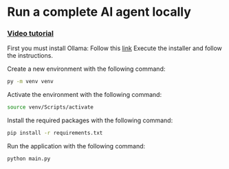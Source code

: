 # Run a complete AI agent locally

### [Video tutorial](https://youtu.be/5jtGHk7xths?si=3WyyUmXC6t39m87w)


First you must install Ollama:
Follow this [link](https://ollama.com/download)
Execute the installer and follow the instructions.

Create a new environment with the following command:
```bash
py -m venv venv
```

Activate the environment with the following command:
```bash
source venv/Scripts/activate
```

Install the required packages with the following command:
```bash
pip install -r requirements.txt
```

Run the application with the following command:
```bash
python main.py
```

